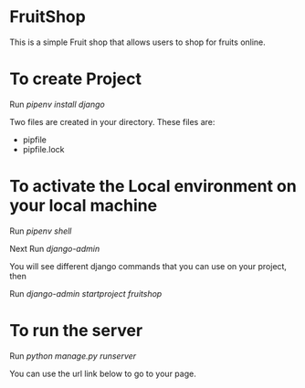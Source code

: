 # FruitShop
This is a simple Fruit shop that allows users to shop for fruits online.

# To create Project
Run *pipenv install django* 

Two files are created in your directory. These files are:
- pipfile
- pipfile.lock

# To activate the Local environment on your local machine
Run *pipenv shell*

Next Run 
*django-admin* 

You will see different django commands that you can use on your project, then

Run *django-admin startproject fruitshop*

# To run the server
Run *python manage.py runserver*

You can use the url link below to go to your page.

